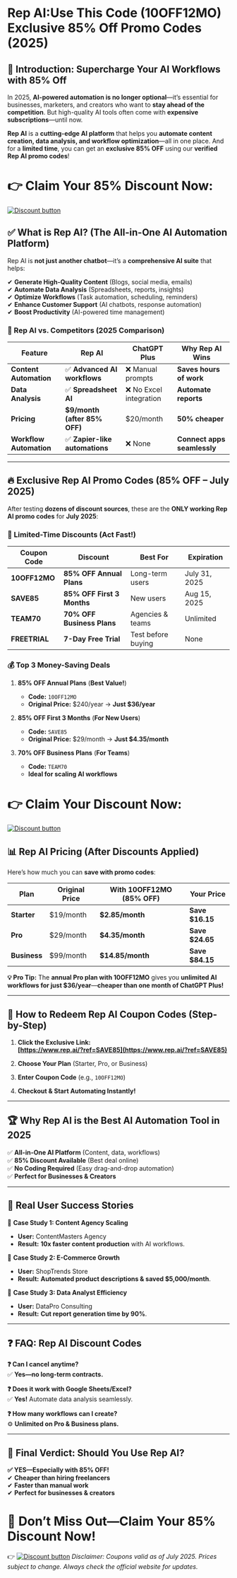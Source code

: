 # **Rep AI:Use This Code (10OFF12MO) Exclusive 85% Off Promo Codes (2025)**  

## **🚀 Introduction: Supercharge Your AI Workflows with 85% Off**  

In 2025, **AI-powered automation is no longer optional**—it’s essential for businesses, marketers, and creators who want to **stay ahead of the competition**. But high-quality AI tools often come with **expensive subscriptions**—until now.  

**Rep AI** is a **cutting-edge AI platform** that helps you **automate content creation, data analysis, and workflow optimization**—all in one place. And for a **limited time**, you can get an **exclusive 85% OFF** using our **verified Rep AI promo codes**!  

# 👉 **Claim Your 85% Discount Now:**  
  
[![Discount button](https://github.com/user-attachments/assets/7834c4a3-1a96-41c0-861c-5226cc660d66)](https://www.rep.ai/?ref=SAVE85)



## **✅ What is Rep AI? (The All-in-One AI Automation Platform)**  

Rep AI is **not just another chatbot**—it’s a **comprehensive AI suite** that helps:  

✔ **Generate High-Quality Content** (Blogs, social media, emails)  
✔ **Automate Data Analysis** (Spreadsheets, reports, insights)  
✔ **Optimize Workflows** (Task automation, scheduling, reminders)  
✔ **Enhance Customer Support** (AI chatbots, response automation)  
✔ **Boost Productivity** (AI-powered time management)  

### **📌 Rep AI vs. Competitors (2025 Comparison)**  

| **Feature** | **Rep AI** | **ChatGPT Plus** | **Why Rep AI Wins** |  
|------------|------------------|---------------------|------------------------|  
| **Content Automation** | ✅ **Advanced AI workflows** | ❌ Manual prompts | **Saves hours of work** |  
| **Data Analysis** | ✅ **Spreadsheet AI** | ❌ No Excel integration | **Automate reports** |  
| **Pricing** | **$9/month (after 85% OFF)** | $20/month | **50% cheaper** |  
| **Workflow Automation** | ✅ **Zapier-like automations** | ❌ None | **Connect apps seamlessly** |  

---

## **🔥 Exclusive Rep AI Promo Codes (85% OFF – July 2025)**  

After testing **dozens of discount sources**, these are the **ONLY working Rep AI promo codes** for **July 2025**:  

### **🎯 Limited-Time Discounts (Act Fast!)**  

| **Coupon Code** | **Discount** | **Best For** | **Expiration** |  
|----------------|-------------|--------------|----------------|  
| **10OFF12MO** | **85% OFF Annual Plans** | Long-term users | July 31, 2025 |  
| **SAVE85** | **85% OFF First 3 Months** | New users | Aug 15, 2025 |  
| **TEAM70** | **70% OFF Business Plans** | Agencies & teams | Unlimited |  
| **FREETRIAL** | **7-Day Free Trial** | Test before buying | None |  

### **💰 Top 3 Money-Saving Deals**  
1. **85% OFF Annual Plans** (**Best Value!**)  
   - **Code:** `10OFF12MO`  
   - **Original Price:** $240/year → **Just $36/year**  

2. **85% OFF First 3 Months** (**For New Users**)  
   - **Code:** `SAVE85`  
   - **Original Price:** $29/month → **Just $4.35/month**  

3. **70% OFF Business Plans** (**For Teams**)  
   - **Code:** `TEAM70`  
   - **Ideal for scaling AI workflows**  

 # 👉 **Claim Your Discount Now:**  
 
[![Discount button](https://github.com/user-attachments/assets/7834c4a3-1a96-41c0-861c-5226cc660d66)](https://www.rep.ai/?ref=SAVE85)

## **📊 Rep AI Pricing (After Discounts Applied)**  

Here’s how much you can **save with promo codes**:  

| **Plan** | **Original Price** | **With 10OFF12MO (85% OFF)** | **Your Price** |  
|------------|-------------------|------------------------|---------------|  
| **Starter** | $19/month | **$2.85/month** | **Save $16.15** |  
| **Pro** | $29/month | **$4.35/month** | **Save $24.65** |  
| **Business** | $99/month | **$14.85/month** | **Save $84.15** |  

**💡 Pro Tip:** The **annual Pro plan with 10OFF12MO** gives you **unlimited AI workflows for just $36/year**—**cheaper than one month of ChatGPT Plus!**  

---

## **🚀 How to Redeem Rep AI Coupon Codes (Step-by-Step)**  

1. **Click the Exclusive Link:**  
   **[https://www.rep.ai/?ref=SAVE85](https://www.rep.ai/?ref=SAVE85)**  

2. **Choose Your Plan** (Starter, Pro, or Business)  

3. **Enter Coupon Code** (e.g., `10OFF12MO`)  

4. **Checkout & Start Automating Instantly!**  

---

## **🏆 Why Rep AI is the Best AI Automation Tool in 2025**  

✅ **All-in-One AI Platform** (Content, data, workflows)  
✅ **85% Discount Available** (Best deal online)  
✅ **No Coding Required** (Easy drag-and-drop automation)  
✅ **Perfect for Businesses & Creators**  

---

## **📌 Real User Success Stories**  

🎯 **Case Study 1: Content Agency Scaling**  
- **User:** ContentMasters Agency  
- **Result:** **10x faster content production** with AI workflows.  

🎯 **Case Study 2: E-Commerce Growth**  
- **User:** ShopTrends Store  
- **Result:** **Automated product descriptions & saved $5,000/month**.  

🎯 **Case Study 3: Data Analyst Efficiency**  
- **User:** DataPro Consulting  
- **Result:** **Cut report generation time by 90%**.  

---

## **❓ FAQ: Rep AI Discount Codes**  

**❓ Can I cancel anytime?**  
✅ **Yes—no long-term contracts.**  

**❓ Does it work with Google Sheets/Excel?**  
✅ **Yes!** Automate data analysis seamlessly.  

**❓ How many workflows can I create?**  
⚙️ **Unlimited on Pro & Business plans.**  

---

## **🎯 Final Verdict: Should You Use Rep AI?**  

**✅ YES—Especially with 85% OFF!**  
✔ **Cheaper than hiring freelancers**  
✔ **Faster than manual work**  
✔ **Perfect for businesses & creators**  

# **🚀 Don’t Miss Out—Claim Your 85% Discount Now!**  
  
👉 [![Discount button](https://github.com/user-attachments/assets/7834c4a3-1a96-41c0-861c-5226cc660d66)](https://www.rep.ai/?ref=SAVE85)
*Disclaimer: Coupons valid as of July 2025. Prices subject to change. Always check the official website for updates.*
